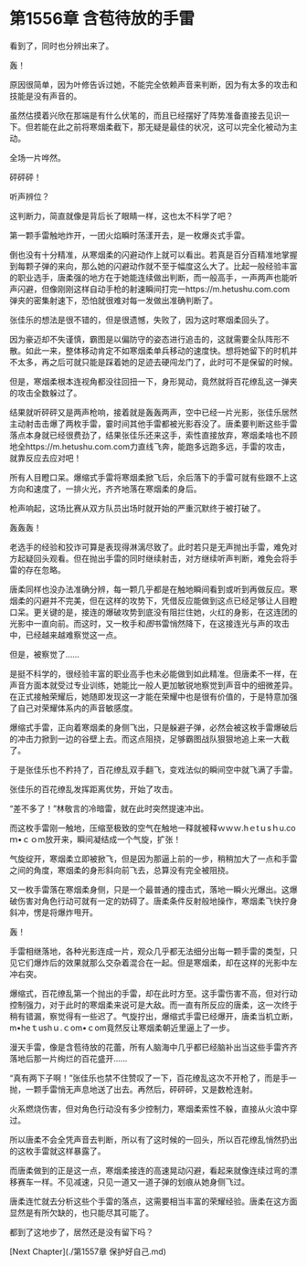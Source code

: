 # 第1556章 含苞待放的手雷

看到了，同时也分辨出来了。

轰！

原因很简单，因为叶修告诉过她，不能完全依赖声音来判断，因为有太多的攻击和技能是没有声音的。

虽然估摸着兴欣在那端是有什么伏笔的，而且已经摆好了阵势准备直接去见识一下。但若能在此之前将寒烟柔截下，那无疑是最佳的状况，这可以完全化被动为主动。

全场一片哗然。

砰砰砰！

听声辨位？

这判断力，简直就像是背后长了眼睛一样，这也太不科学了吧？

第一颗手雷触地炸开，一团火焰瞬时荡漾开去，是一枚爆炎式手雷。

倒也没有十分精准，从寒烟柔的闪避动作上就可以看出。若真是百分百精准地掌握到每颗子弹的来向，那么她的闪避动作就不至于幅度这么大了。比起一般经验丰富的职业选手，唐柔强的地方在于她能连续做出判断，而一般高手，一声两声也能听声闪避，但像刚刚这样自动手枪的射速瞬间打完一https://m.hetushu.com.com弹夹的密集射速下，恐怕就很难对每一发做出准确判断了。

张佳乐的想法是很不错的，但是很遗憾，失败了，因为这时寒烟柔回头了。

因为豪迈却不失谨慎，霸图是以偏防守的姿态进行追击的，这就需要全队阵形不散。如此一来，整体移动肯定不如寒烟柔单兵移动的速度快。想将她留下的时机并不太多，再之后可就只能是踩着她的足迹去硬闯龙门了，此时可不是保留的时候。

但是，寒烟柔根本连视角都没往回扭一下，身形晃动，竟然就将百花缭乱这一弹夹的攻击全数躲过了。

结果就听砰砰又是两声枪响，接着就是轰轰两声，空中已经一片光影，张佳乐居然主动射击击爆了两枚手雷，霎时间其他手雷都被光影吞没了。唐柔要判断这些手雷落点本身就已经很费劲了，结果张佳乐还来这手，索性直接放弃，寒烟柔啥也不顾地全https://m.hetushu.com.com力直线飞奔，能跑多远跑多远，手雷的攻击，就靠反应去应对吧！

所有人目瞪口呆。爆缩式手雷将寒烟柔掀飞后，余后落下的手雷可就有些跟不上这方向和速度了，一排火光，齐齐地落在寒烟柔的身后。

枪声响起，这场比赛从双方队员出场时就开始的严重沉默终于被打破了。

轰轰轰！

老选手的经验和狡诈可算是表现得淋漓尽致了。此时若只是无声抛出手雷，难免对方起疑回头观看。但在抛出手雷的同时继续射击，对方继续听声判断，难免会将手雷的存在忽略。

唐柔同样也没办法准确分辨，每一颗几乎都是在触地瞬间看到或听到再做反应。寒烟柔的闪避并不完美，但在这样的攻势下，凭借反应能做到这点已经足够让人目瞪口呆。更关键的是，接连的爆破攻势到底没有阻拦住她，火红的身影，在这连团的光影中一直向前。而这时，又一枚手和*图*书雷悄然降下，在这接连光与声的攻击中，已经越来越难察觉这一点。

但是，被察觉了……

是挺不科学的，很经验丰富的职业高手也未必能做到如此精准。但唐柔不一样，在声音方面本就受过专业训练，她能比一般人更加敏锐地察觉到声音中的细微差异。在正式接触荣耀后，她随即发现这一才能在荣耀中也是很有价值的，于是特意加强了自己对荣耀体系内的声音敏感度。

爆缩式手雷，正向着寒烟柔的身侧飞出，只是躲避子弹，必然会被这枚手雷爆破后的冲击力掀到一边的谷壁上去。而这点阻挠，足够霸图战队狠狠地追上来一大截了。

于是张佳乐也不矜持了，百花缭乱双手翻飞，变戏法似的瞬间空中就飞满了手雷。

张佳乐的百花缭乱发挥距离优势，开始了攻击。

“差不多了！”林敬言的冷暗雷，就在此时突然提速冲出。

而这枚手雷刚一触地，压缩至极致的空气在触地一释就被释ｗｗｗ.hｅtｕsｈu.coｍ•ｃｏm放开来，瞬间凝结成一个气旋，扩张！

气旋绽开，寒烟柔立即被掀飞，但是因为那逼上前的一步，稍稍加大了一点和手雷之间的角度，寒烟柔的身形斜向前飞去，总算没有完全被阻挠。

又一枚手雷落在寒烟柔身侧，只是一个最普通的撞击式，落地一瞬火光爆出。这爆破伤害对角色行动可就有一定的妨碍了。唐柔条件反射般地操作，寒烟柔飞快拧身斜冲，愣是将爆炸甩开。

轰！

手雷相继落地，各种光影连成一片，观众几乎都无法细分出每一颗手雷的类型，只见它们爆炸后的效果就那么交杂着混合在一起。但是寒烟柔，却在这样的光影中左冲右突。

爆缩式，百花缭乱第一个抛出的手雷，却在此时方至。这手雷伤害不高，但对行动控制强力，对于此时的寒烟柔来说可是大敌。而一直有所反应的唐柔，这一次终于稍有错漏，察觉得有一些迟了。气旋拧出，爆缩式手雷已经爆开，唐柔当机立断，m•heｔushｕ.ｃom•ｃom竟然反让寒烟柔朝近里逼上了一步。

漫天手雷，像是含苞待放的花蕾，所有人脑海中几乎都已经脑补出当这些手雷齐齐落地后那一片绚烂的百花盛开……

“真有两下子啊！”张佳乐也禁不住赞叹了一下，百花缭乱这次不开枪了，而是手一抛，一颗手雷悄无声息地送了出去。再然后，砰砰砰，又是数枪连射。

火系燃烧伤害，但对角色行动没有多少控制力，寒烟柔索性不躲，直接从火浪中穿过。

所以唐柔不会全凭声音去判断，所以有了这时候的一回头，所以百花缭乱悄然扔出的这枚手雷就这样暴露了。

而唐柔做到的正是这一点，寒烟柔接连的高速晃动闪避，看起来就像连续过弯的漂移赛车一样。不见减速，只见一道又一道子弹的划痕从她身侧飞过。

唐柔连忙就去分析这些个手雷的落点，这需要相当丰富的荣耀经验。唐柔在这方面显然是有所欠缺的，也只能尽其可能了。

都到了这地步了，居然还是没有留下吗？



[Next Chapter](./第1557章 保护好自己.md)